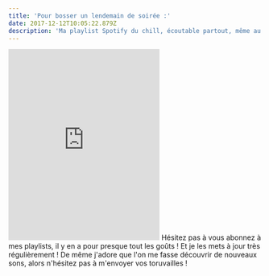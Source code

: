 ```yaml
---
title: 'Pour bosser un lendemain de soirée :'
date: 2017-12-12T10:05:22.879Z
description: 'Ma playlist Spotify du chill, écoutable partout, même au boulot !'
---
```

<iframe src="https://open.spotify.com/embed/user/1165615641/playlist/7guO6yODm9r6cYSzeogdkl" width="300" height="380" frameborder="0" allowtransparency="true"></iframe> Hésitez pas à vous abonnez à mes playlists, il y en a pour presque tout les goûts ! Et je les mets à jour très régulièrement ! De même j'adore que l'on me fasse découvrir de nouveaux sons, alors n'hésitez pas à m'envoyer vos toruvailles !
